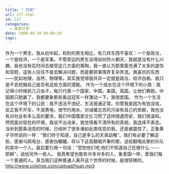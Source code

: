 ```yaml
---
title: " 花祭"
url: 217.html
id: 217
categories:
  - 发现分享
date: 2008-04-30 04:00:20
tags:
---
```


作为一个男生，我从初中起，和别的男生相比，有几样东西不喜欢：一个是政治，一个是经济，一个是军事。不管旁边的男生谈得如何热火朝天，我就是没有什么兴趣，我也没有花时间去接受这几方面的熏陶，我一直认为那里面充满了太多的虚伪和官腔，这些人往往不是去解决问题，而是要把事情弄复杂弄混。我喜欢的东西——犹如地理，自然，物理等。其实我觉得我并非一定就是政治，经济白痴，我只是不去挖掘自己是否有这些方面的潜能。 作为一个成长在这个环境下的小孩：我记得小时候抓几只虫子，每只代表一个国家，中国，美国，英国，让他们赛跑，中国那只跑赢了，我都要象那些奥运冠军一样激动一下。我很爱国。 作为一个生活在这个环境下的公民：我不违法不违纪，生活普通正常。你管我是因为有钱没钱，反正我不开车，不浪费电，很节约用水，对减缓北京的污染有自己的贡献，我也没有对社会有多么高的要求，我们中国儒家文化习惯了这样随遇而安，我们很温和。 然而面对现在的环境，我说不出话来，我觉得看不清所有的真相，我选择不表态。 当听到那条消息的时候，已经听了很多诸如此类信息的我，还是被震惊了。正象黄子华所说的一样：“我们终于知道，自己是多么的天真幼稚”。我们有必要了解这些，感谢乌鸦电台，感谢白糖罐。将以下这首翻唱齐秦的歌，送给翻唱此歌的乐队的其中一个人。最后要引用一句话：“宽恕他们吧,他们不知道自己在做什么-----耶稣”，说给另外一些人。 我真希望也能有许多许多的人，象爱国一样，爱我们每一个普通的人。真当我们这种普通人离开这个世界的时候，是很轻微的。 http://www.coletree.com/upload/huaji.mp3